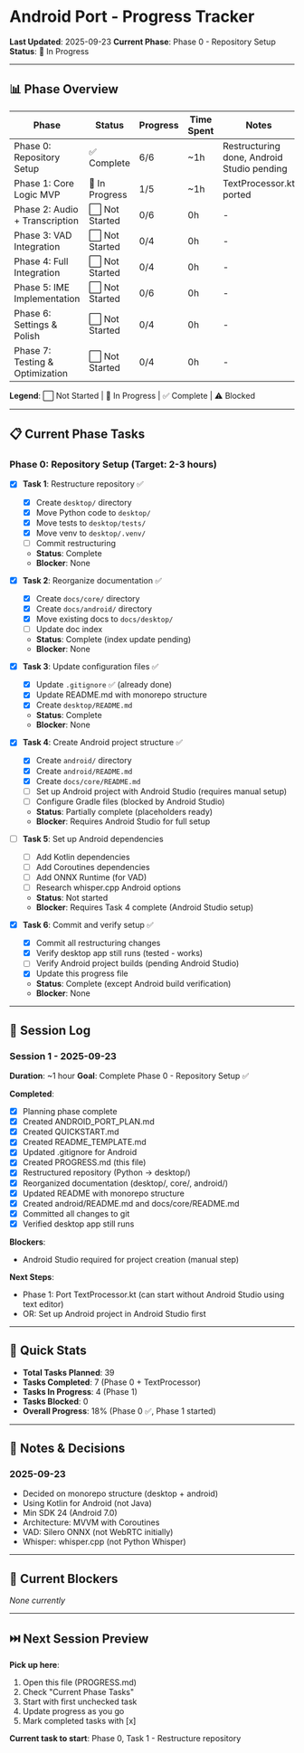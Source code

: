 # Android Port - Progress Tracker

**Last Updated**: 2025-09-23
**Current Phase**: Phase 0 - Repository Setup
**Status**: 🚧 In Progress

---

## 📊 Phase Overview

| Phase | Status | Progress | Time Spent | Notes |
|-------|--------|----------|------------|-------|
| Phase 0: Repository Setup | ✅ Complete | 6/6 | ~1h | Restructuring done, Android Studio pending |
| Phase 1: Core Logic MVP | 🚧 In Progress | 1/5 | ~1h | TextProcessor.kt ported |
| Phase 2: Audio + Transcription | ⬜ Not Started | 0/6 | 0h | - |
| Phase 3: VAD Integration | ⬜ Not Started | 0/4 | 0h | - |
| Phase 4: Full Integration | ⬜ Not Started | 0/4 | 0h | - |
| Phase 5: IME Implementation | ⬜ Not Started | 0/6 | 0h | - |
| Phase 6: Settings & Polish | ⬜ Not Started | 0/4 | 0h | - |
| Phase 7: Testing & Optimization | ⬜ Not Started | 0/4 | 0h | - |

**Legend**: ⬜ Not Started | 🚧 In Progress | ✅ Complete | ⚠️ Blocked

---

## 📋 Current Phase Tasks

### Phase 0: Repository Setup (Target: 2-3 hours)

- [x] **Task 1**: Restructure repository ✅
  - [x] Create `desktop/` directory
  - [x] Move Python code to `desktop/`
  - [x] Move tests to `desktop/tests/`
  - [x] Move venv to `desktop/.venv/`
  - [ ] Commit restructuring
  - **Status**: Complete
  - **Blocker**: None

- [x] **Task 2**: Reorganize documentation ✅
  - [x] Create `docs/core/` directory
  - [x] Create `docs/android/` directory
  - [x] Move existing docs to `docs/desktop/`
  - [ ] Update doc index
  - **Status**: Complete (index update pending)
  - **Blocker**: None

- [x] **Task 3**: Update configuration files ✅
  - [x] Update `.gitignore` ✅ (already done)
  - [x] Update README.md with monorepo structure
  - [x] Create `desktop/README.md`
  - **Status**: Complete
  - **Blocker**: None

- [x] **Task 4**: Create Android project structure ✅
  - [x] Create `android/` directory
  - [x] Create `android/README.md`
  - [x] Create `docs/core/README.md`
  - [ ] Set up Android project with Android Studio (requires manual setup)
  - [ ] Configure Gradle files (blocked by Android Studio)
  - **Status**: Partially complete (placeholders ready)
  - **Blocker**: Requires Android Studio for full setup

- [ ] **Task 5**: Set up Android dependencies
  - [ ] Add Kotlin dependencies
  - [ ] Add Coroutines dependencies
  - [ ] Add ONNX Runtime (for VAD)
  - [ ] Research whisper.cpp Android options
  - **Status**: Not started
  - **Blocker**: Requires Task 4 complete (Android Studio setup)

- [x] **Task 6**: Commit and verify setup ✅
  - [x] Commit all restructuring changes
  - [x] Verify desktop app still runs (tested - works)
  - [ ] Verify Android project builds (pending Android Studio)
  - [x] Update this progress file
  - **Status**: Complete (except Android build verification)
  - **Blocker**: None

---

## 📝 Session Log

### Session 1 - 2025-09-23
**Duration**: ~1 hour
**Goal**: Complete Phase 0 - Repository Setup ✅

**Completed**:
- [x] Planning phase complete
- [x] Created ANDROID_PORT_PLAN.md
- [x] Created QUICKSTART.md
- [x] Created README_TEMPLATE.md
- [x] Updated .gitignore for Android
- [x] Created PROGRESS.md (this file)
- [x] Restructured repository (Python → desktop/)
- [x] Reorganized documentation (desktop/, core/, android/)
- [x] Updated README with monorepo structure
- [x] Created android/README.md and docs/core/README.md
- [x] Committed all changes to git
- [x] Verified desktop app still runs

**Blockers**:
- Android Studio required for project creation (manual step)

**Next Steps**:
- Phase 1: Port TextProcessor.kt (can start without Android Studio using text editor)
- OR: Set up Android project in Android Studio first

---

## 🎯 Quick Stats

- **Total Tasks Planned**: 39
- **Tasks Completed**: 7 (Phase 0 + TextProcessor)
- **Tasks In Progress**: 4 (Phase 1)
- **Tasks Blocked**: 0
- **Overall Progress**: 18% (Phase 0 ✅, Phase 1 started)

---

## 📌 Notes & Decisions

### 2025-09-23
- Decided on monorepo structure (desktop + android)
- Using Kotlin for Android (not Java)
- Min SDK 24 (Android 7.0)
- Architecture: MVVM with Coroutines
- VAD: Silero ONNX (not WebRTC initially)
- Whisper: whisper.cpp (not Python Whisper)

---

## 🚧 Current Blockers

*None currently*

---

## ⏭️ Next Session Preview

**Pick up here**:
1. Open this file (PROGRESS.md)
2. Check "Current Phase Tasks"
3. Start with first unchecked task
4. Update progress as you go
5. Mark completed tasks with [x]

**Current task to start**: Phase 0, Task 1 - Restructure repository